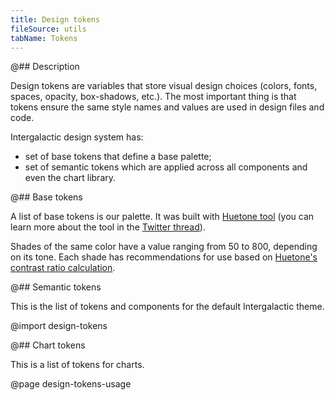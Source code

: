 ```yaml
---
title: Design tokens
fileSource: utils
tabName: Tokens
---
```


@## Description

Design tokens are variables that store visual design choices (colors, fonts, spaces, opacity, box-shadows, etc.). The most important thing is that tokens ensure the same style names and values are used in design files and code.

<!-- With design tokens, designers and developers can quickly access and apply a range of visual attributes for any given element in a UI. -->

Intergalactic design system has:

- set of base tokens that define a base palette;
- set of semantic tokens which are applied across all components and even the chart library.

@## Base tokens

A list of base tokens is our palette. It was built with [Huetone tool](https://huetone.ardov.me/) (you can learn more about the tool in the [Twitter thread](https://twitter.com/ardovalexey/status/1447329411678806023)).

Shades of the same color have a value ranging from 50 to 800, depending on its tone. Each shade has recommendations for use based on [Huetone's contrast ratio calculation](https://huetone.ardov.me/).

@## Semantic tokens

This is the list of tokens and components for the default Intergalactic theme.

@import design-tokens

@## Chart tokens

This is a list of tokens for charts.

@page design-tokens-usage
